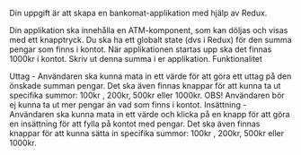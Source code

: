 Din uppgift är att skapa en bankomat-applikation med hjälp av Redux.

Din applikation ska innehålla en ATM-komponent, som kan döljas och visas med ett knapptryck.
Du ska ha ett globalt state (dvs i Redux) för den summa pengar som finns i kontot. När applikationen startas upp ska det finnas 1000kr i kontot. Skriv ut denna summa i er applikation.
Funktionalitet

Uttag - Användaren ska kunna mata in ett värde för att göra ett uttag på den önskade summan pengar. Det ska även finnas knappar för att kunna ta ut specifika summor: 100kr , 200kr, 500kr eller 1000kr. OBS! Användaren bör ej kunna ta ut mer pengar än vad som finns i kontot.
Insättning - Användaren ska kunna mata in ett värde och klicka på en knapp för att göra en insättning för att fylla på kontot med pengar. Det ska även finnas knappar för att kunna sätta in specifika summor: 100kr , 200kr, 500kr eller 1000kr.
